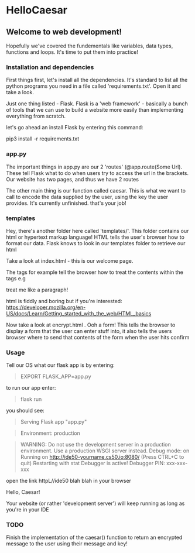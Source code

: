 # HelloCaesar


## Welcome to web development!

Hopefully we've covered the fundementals like variables, data types, functions and loops. It's time to put them into practice!

### Installation and dependencies

First things first, let's install all the dependencies. It's standard to list all the python programs you need in a file called 'requirements.txt'. Open it and take a look.

Just one thing listed - Flask. Flask is a 'web framework' - basically a bunch of tools that we can use to build a website more easily than implementing everything from scratch.

let's go ahead an install Flask by entering this command:

pip3 install -r requirements.txt

### app.py

The important things in app.py are our 2 'routes' (@app.route(Some Url). These tell Flask what to do when users try to access the url in the brackets. Our website has two pages, and thus we have 2 routes

The other main thing is our function called caesar. This is what we want to call to encode the data supplied by the user, using the key the user provides. It's currently unfinished. that's your job!

### templates

Hey, there's another folder here called 'templates/'. This folder contains our html or hypertext markup language! HTML tells the user's browser how to format our data. Flask knows to look in our templates folder to retrieve our html

Take a look at index.html - this is our welcome page.

The tags for example <html> tell the browser how to treat the contents within the tags e.g <p> treat me like a paragraph! </p>

html is fiddly and boring but if you're interested: https://developer.mozilla.org/en-US/docs/Learn/Getting_started_with_the_web/HTML_basics

Now take a look at encrypt.html . Ooh a form! This tells the browser to display a form that the user can enter stuff into, it also tells the users browser where to send that contents of the form when the user hits confirm

### Usage

Tell our OS what our flask app is by entering:

> EXPORT FLASK_APP=app.py

to run our app enter:

> flask run

you should see:

 > Serving Flask app "app.py"

 > Environment: production

 > WARNING: Do not use the development server in a production environment.
 > Use a production WSGI server instead.
 > Debug mode: on
 > Running on http://ide50-yourname.cs50.io:8080/ (Press CTRL+C to quit)
 > Restarting with stat
 > Debugger is active!
 > Debugger PIN: xxx-xxx-xxx

open the  link httpL//ide50 blah blah in your browser

Hello, Caesar!

Your website (or rather 'development server') will keep running as long as you're in your IDE

### TODO

Finish the implementation of the caesar() function to return an encrypted message to the user using their message and key!


